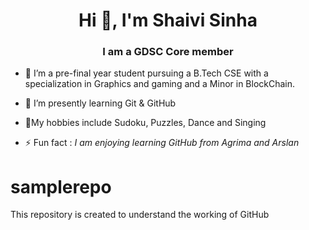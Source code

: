 <h1 align="center">Hi 👋, I'm Shaivi Sinha</h1>
<h3 align="center">I am a GDSC Core member</h3>

- 🔭 I’m a pre-final year student pursuing a B.Tech CSE with a specialization in Graphics and gaming and a Minor in BlockChain.
- 🌱 I’m presently learning Git & GitHub
- 💬My hobbies include Sudoku, Puzzles, Dance and Singing 

- ⚡ Fun fact :   *I am enjoying learning GitHub from Agrima and Arslan*
# samplerepo
This repository is created to understand the working of GitHub
